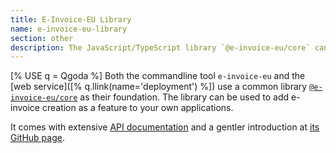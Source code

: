 ```yaml
---
title: E-Invoice-EU Library
name: e-invoice-eu-library
section: other
description: The JavaScript/TypeScript library `@e-invoice-eu/core` can be used to deeply integrate the logic into your own applications.
---
```

[% USE q = Qgoda %]
Both the commandline tool `e-invoice-eu` and the
[web service]([% q.llink(name='deployment') %]) use a common library
[`@e-invoice-eu/core`](https://www.npmjs.com/package/@esgettext/runtime) as
their foundation. The library can be used to add e-invoice creation as a
feature to your own applications.

It comes with extensive <a href="/e-invoice-eu/api-docs" target="_blank">API
documentation<a> and a gentler introduction at
[its GitHub page](https://github.com/gflohr/e-invoice-eu/tree/main/packages/core).
